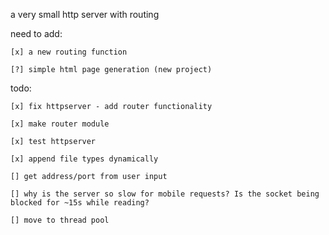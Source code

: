 a very small http server with routing

need to add:

	[x] a new routing function
	
	[?] simple html page generation (new project)
	
todo:

    [x] fix httpserver - add router functionality
    
    [x] make router module
    
    [x] test httpserver
    
    [x] append file types dynamically
    
    [] get address/port from user input
    
    [] why is the server so slow for mobile requests? Is the socket being blocked for ~15s while reading?
	 
	[] move to thread pool
